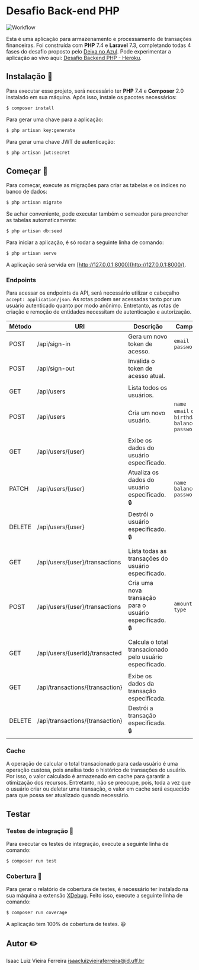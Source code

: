# Desafio Back-end PHP

![Workflow](https://github.com/zaclummys/desafio-backend/actions/workflows/laravel.yml/badge.svg)

Esta é uma aplicação para armazenamento e processamento de transações financeiras. Foi construída com **PHP** 7.4 e **Laravel** 7.3, completando todas 4 fases do desafio proposto pelo [Deixa no Azul](https://github.com/deixanoazul/desafio-backend). Pode experimentar a aplicação ao vivo aqui: [Desafio Backend PHP - Heroku](https://desafio-backend-deixa-no-azul.herokuapp.com).

## Instalação :turtle:

Para executar esse projeto, será necessário ter **PHP** 7.4 e **Composer** 2.0 instalado em sua máquina. Após isso, instale os pacotes necessários:

```bash
$ composer install
```

Para gerar uma chave para a aplicação:

```bash
$ php artisan key:generate
```

Para gerar uma chave JWT de autenticação:

```bash
$ php artisan jwt:secret
```

## Começar :running:

Para começar, execute as migrações para criar as tabelas e os índices no banco de dados:

```bash
$ php artisan migrate
```

Se achar conveniente, pode executar também o semeador para preencher as tabelas automaticamente:

```bash
$ php artisan db:seed
```

Para iniciar a aplicação, é só rodar a seguinte linha de comando:

```bash
$ php artisan serve
```

A aplicação será servida em [http://127.0.0.1:8000](http://127.0.0.1:8000/).

### Endpoints
Para acessar os endpoints da API, será necessário utilizar o cabeçalho `accept: application/json`. As rotas podem ser acessadas tanto por um usuário autenticado quanto por modo anônimo. Entretanto, as rotas de criação e remoção de entidades necessitam de autenticação e autorização.

| Método    | URI                               | Descrição                                                     | Campos
|-----------|-----------------------------------|---------------------------------------------------------------|------------------------
| POST      | /api/sign-in                      | Gera um novo token de acesso.                                 | `email` `password`
| POST      | /api/sign-out                     | Invalida o token de acesso atual.                             |
|           |                                   |                                                               |
| GET       | /api/users                        | Lista todos os usuários.                                      |
| POST      | /api/users                        | Cria um novo usuário.                                         | `name` `email` `cpf` `birthdate` `balance` `password`
|           |                                   |                                                               |
| GET       | /api/users/{user}                 | Exibe os dados do usuário especificado.                       |
| PATCH     | /api/users/{user}                 | Atualiza os dados do usuário especificado. :lock:             | `name` `balance` `password`
| DELETE    | /api/users/{user}                 | Destrói o usuário especificado. :lock:                        |
|           |                                   |                                                               |
| GET       | /api/users/{user}/transactions    | Lista todas as transações do usuário especificado.            |
| POST      | /api/users/{user}/transactions    | Cria uma nova transação para o usuário especificado. :lock:   | `amount` `type`
|           |                                   |                                                               |
| GET       | /api/users/{userId}/transacted    | Calcula o total transacionado pelo usuário especificado.      |
|           |                                   |                                                               |
| GET       | /api/transactions/{transaction}   | Exibe os dados da transação especificada.                     |
| DELETE    | /api/transactions/{transaction}   | Destrói a transação especificada. :lock:                      |


### Cache

A operação de calcular o total transacionado para cada usuário é uma operação custosa, pois analisa todo o histórico de transações do usuário. Por isso, o valor calculado é armazenado em cache para garantir a otimização dos recursos. Entretanto, não se preocupe, pois, toda a vez que o usuário criar ou deletar uma transação, o valor em cache será esquecido para que possa ser atualizado quando necessário.

## Testar 

### Testes de integração :bug:
Para executar os testes de integração, execute a seguinte linha de comando:

```bash
$ composer run test
```

### Cobertura :cake:
Para gerar o relatório de cobertura de testes, é necessário ter instalado na sua máquina a extensão [XDebug](https://xdebug.org/docs/install). Feito isso, execute a seguinte linha de comando:

```bash
$ composer run coverage
```

A aplicação tem 100% de cobertura de testes. :smiley:

## Autor :pencil2:

Isaac Luiz Vieira Ferreira <isaacluizvieiraferreira@id.uff.br>
